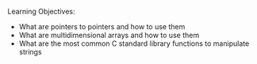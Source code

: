 Learning Objectives:

- What are pointers to pointers and how to use them
- What are multidimensional arrays and how to use them
- What are the most common C standard library functions to manipulate strings
